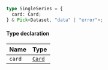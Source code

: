 ```ts
type SingleSeries = {
  card: Card;
} & Pick<Dataset, "data" | "error">;
```

#### Type declaration

| Name   | Type                               |
| ------ | ---------------------------------- |
| `card` | [`Card`](./generated/html/Card.md) |
